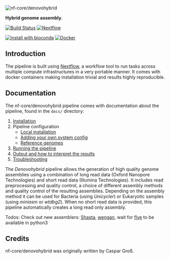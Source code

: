 ![nf-core/denovohybrid](https://raw.githubusercontent.com/caspargross/nf-core-denovohybrid/master/docs/logo/denovohybrid_logo.png)

**Hybrid genome assembly**.

[![Build Status](https://travis-ci.com/caspargross/denovohybrid.svg?branch=master)](https://travis-ci.com/nf-core/denovohybrid)
[![Nextflow](https://img.shields.io/badge/nextflow-%E2%89%A50.32.0-brightgreen.svg)](https://www.nextflow.io/)

[![install with bioconda](https://img.shields.io/badge/install%20with-bioconda-brightgreen.svg)](http://bioconda.github.io/)
[![Docker](https://img.shields.io/docker/automated/caspargross/nf-core-denovohybrid.svg)](https://hub.docker.com/r/caspargross/nf-core-denovohybrid)

## Introduction
The pipeline is built using [Nextflow](https://www.nextflow.io), a workflow tool to run tasks across multiple compute infrastructures in a very portable manner. It comes with docker containers making installation trivial and results highly reproducible.


## Documentation
The nf-core/denovohybrid pipeline comes with documentation about the pipeline, found in the `docs/` directory:

1. [Installation](https://nf-co.re/usage/installation)
2. Pipeline configuration
    * [Local installation](https://nf-co.re/usage/local_installation)
    * [Adding your own system config](https://nf-co.re/usage/adding_own_config)
    * [Reference genomes](https://nf-co.re/usage/reference_genomes)
3. [Running the pipeline](docs/usage.md)
4. [Output and how to interpret the results](docs/output.md)
5. [Troubleshooting](https://nf-co.re/usage/troubleshooting)

The *Denovohybrid* pipeline allows the generation of high quality genome assemblies using a combination of long read data (Oxford Nanopore Technologies) and short read data (Illumina Technologies). It includes read preprocessing and quality control, a choice of different assembly methods and quality control of the resulting assemblies. Depending on the assembly method it can be used for Bacteria (using *Unicycler*) or Eukaryotic samples (using *miniasm* or *wtdbg2*). When no short read data is provided, this pipeline automatically creates a long read only assembly. 

Todos:
Check out new assemblers: [Shasta](https://github.com/chanzuckerberg/shasta), [wengan](https://github.com/adigenova/wengan), wait for [flye](https://github.com/fenderglass/Flye) to be available in python3

## Credits 
nf-core/denovohybrid was originally written by Caspar Groß.

